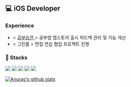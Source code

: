 💻 iOS Developer
---------------

### Experience
- < [ 공부습관 ](https://apps.apple.com/kr/app/%EA%B3%B5%EB%B6%80%EC%8A%B5%EA%B4%80/id1615341796) > 공부앱 앱스토어 출시 피드백 관리 및 기능 개선
- < 그린룸 > 면접 연습 협업 프로젝트 진행 
### 🔎 Stacks
<img src="https://img.shields.io/badge/Swift-important?style=flat&logo=Swift&logoColor=FFFFFF"/> <img src="https://img.shields.io/badge/ReactiveX-B7178C?style=flat&logo=ReactiveX&logoColor=FFFFFF"/> <img src="https://img.shields.io/badge/Figma-F24E1E?style=flat&logo=Figma&logoColor=FFFFFF"/> <img src="https://img.shields.io/badge/GitHub-181717?style=flat&logo=GitHub&logoColor=FFFFFF"/> <img src="https://img.shields.io/badge/Realm-39477F?style=flat&logo=Realm&logoColor=FFFFFF"/>


[![Anurag's github stats](https://github-readme-stats.vercel.app/api?username=iosdevSW)](https://github.com/anuraghazra/github-readme-stats&theme=radical)
